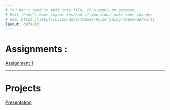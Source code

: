 ```yaml
---
# You don't need to edit this file, it's empty on purpose.
# Edit theme's home layout instead if you wanna make some changes
# See: https://jekyllrb.com/docs/themes/#overriding-theme-defaults
layout: default
---
```

# Assignments :

[Assignment 1](Assignments/assign1)

---

# Projects

[ Presentation ](Project/slides)
